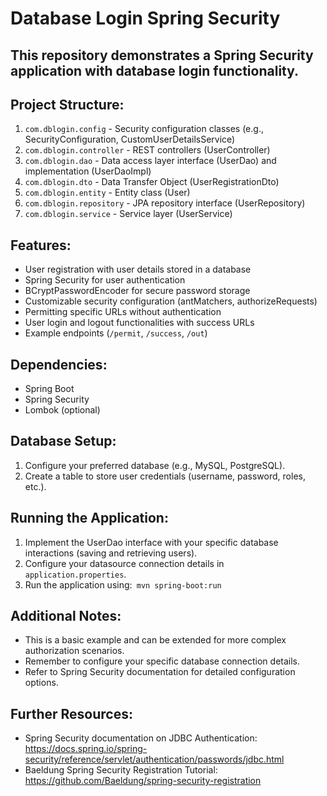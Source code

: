 # Database Login Spring Security

## This repository demonstrates a Spring Security application with database login functionality.

## Project Structure:

1. `com.dblogin.config` - Security configuration classes (e.g., SecurityConfiguration, CustomUserDetailsService)
2. `com.dblogin.controller` - REST controllers (UserController)
3. `com.dblogin.dao` - Data access layer interface (UserDao) and implementation (UserDaoImpl)
4. `com.dblogin.dto` - Data Transfer Object (UserRegistrationDto)
5. `com.dblogin.entity` - Entity class (User)
6. `com.dblogin.repository` - JPA repository interface (UserRepository)
7. `com.dblogin.service` - Service layer (UserService)

## Features:

- User registration with user details stored in a database
- Spring Security for user authentication
- BCryptPasswordEncoder for secure password storage
- Customizable security configuration (antMatchers, authorizeRequests)
- Permitting specific URLs without authentication
- User login and logout functionalities with success URLs
- Example endpoints (`/permit`, `/success`, `/out`)

## Dependencies:

- Spring Boot
- Spring Security
- Lombok (optional)

## Database Setup:

1. Configure your preferred database (e.g., MySQL, PostgreSQL).
2. Create a table to store user credentials (username, password, roles, etc.).

## Running the Application:

1. Implement the UserDao interface with your specific database interactions (saving and retrieving users).
2. Configure your datasource connection details in `application.properties`.
3. Run the application using:` mvn spring-boot:run`

## Additional Notes:

- This is a basic example and can be extended for more complex authorization scenarios.
- Remember to configure your specific database connection details.
- Refer to Spring Security documentation for detailed configuration options.

## Further Resources:

- Spring Security documentation on JDBC Authentication: https://docs.spring.io/spring-security/reference/servlet/authentication/passwords/jdbc.html
- Baeldung Spring Security Registration Tutorial: https://github.com/Baeldung/spring-security-registration


